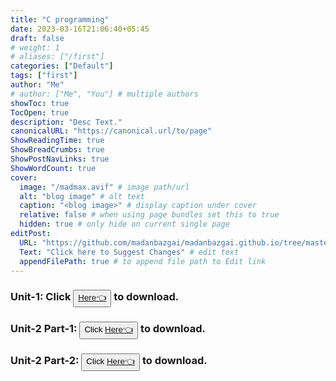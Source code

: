 ```yaml
---
title: "C programming"
date: 2023-03-16T21:06:40+05:45
draft: false
# weight: 1
# aliases: ["/first"]
categories: ["Default"]
tags: ["first"]
author: "Me"
# author: ["Me", "You"] # multiple authors
showToc: true
TocOpen: true
description: "Desc Text."
canonicalURL: "https://canonical.url/to/page"
ShowReadingTime: true
ShowBreadCrumbs: true
ShowPostNavLinks: true
ShowWordCount: true
cover:
  image: "/madmax.avif" # image path/url
  alt: "blog image" # alt text
  caption: "<blog image>" # display caption under cover
  relative: false # when using page bundles set this to true
  hidden: true # only hide on current single page
editPost:
  URL: "https://github.com/madanbazgai/madanbazgai.github.io/tree/master/content/posts/"
  Text: "Click here to Suggest Changes" # edit text
  appendFilePath: true # to append file path to Edit link
---
```


### Unit-1: Click <button>[ Here👈](/notes/c-programming/c-programming-unit-1.pdf)</button>  to download.
### Unit-2 Part-1: <button>Click [ Here👈](/notes/c-programming/c-programming-unit-2.pdf)</button> to download.
### Unit-2 Part-2: <button>Click [ Here👈](/notes/c-programming/c-unit-2-IO-operation.pdf)</button> to download.

